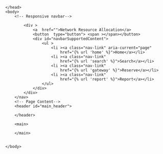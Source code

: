 <html lang="en">
    <head>
        <meta charset="utf-8" />
        <meta name="viewport" content="width=device-width, initial-scale=1, shrink-to-fit=no" />
        <meta name="description" content="" />
        <meta name="author" content="" />
        <title>DATA Department of TCI Khorasan</title>
       
    </head>
    <body>
        <!-- Responsive navbar-->
       
            <div >
                <a  href="">Network Resource Allocation</a>
                <button  type="button"> <span ></span></button>
                <div id="navbarSupportedContent">
                    <ul >
                        <li ><a class="nav-link" aria-current="page" 
                            href="{% url 'home' %}">Home</a></li>
                        <li ><a class="nav-link"
                            href="{% url 'search' %}">Search</a></li> 
                        <li ><a class="nav-link" 
                            href="{% url 'gateway' %}">Reserve</a></li>
                        <li ><a class="nav-link" 
                            href="{% url 'report' %}">Report</a></li>
                    </ul>
                </div>
            </div>
        </nav>
        <!-- Page Content-->
        <header id="main_header">
           
        </header>

        <main>
           
        </main>

       
    </body>
</html>
